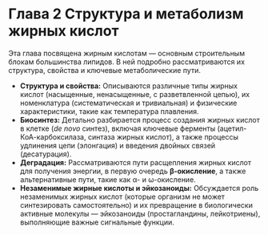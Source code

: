 # Глава 2 Структура и метаболизм жирных кислот

Эта глава посвящена жирным кислотам — основным строительным блокам большинства липидов. В ней подробно рассматриваются их структура, свойства и ключевые метаболические пути.

*   **Структура и свойства:** Описываются различные типы жирных кислот (насыщенные, ненасыщенные, с разветвленной цепью), их номенклатура (систематическая и тривиальная) и физические характеристики, такие как температура плавления.
*   **Биосинтез:** Детально разбирается процесс создания жирных кислот в клетке (*de novo* синтез), включая ключевые ферменты (ацетил-КоА-карбоксилаза, синтаза жирных кислот), а также процессы удлинения цепи (элонгация) и введения двойных связей (десатурация).
*   **Деградация:** Рассматриваются пути расщепления жирных кислот для получения энергии, в первую очередь **β-окисление**, а также альтернативные пути, такие как α- и ω-окисление.
*   **Незаменимые жирные кислоты и эйкозаноиды:** Обсуждается роль незаменимых жирных кислот (которые организм не может синтезировать самостоятельно) и их превращение в биологически активные молекулы — эйкозаноиды (простагландины, лейкотриены), выполняющие важные сигнальные функции.
